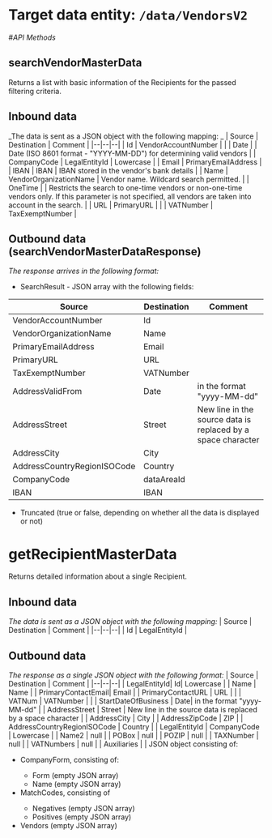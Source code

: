 # Target data entity: `/data/VendorsV2`

#_API Methods_

## **searchVendorMasterData**
Returns a list with basic information of the Recipients for the passed filtering criteria.

## Inbound data

_The data is sent as a JSON object with the following mapping: _
| Source | Destination | Comment |
|--|--|--|
| Id | VendorAccountNumber |  |
| Date |  | Date (ISO 8601 format - "YYYY-MM-DD") for determining valid vendors |
| CompanyCode | LegalEntityId | Lowercase | 
| Email | PrimaryEmailAddress |
| IBAN | IBAN | IBAN stored in the vendor's bank details |
| Name | VendorOrganizationName | Vendor name. Wildcard search permitted. |
| OneTime |  | Restricts the search to one-time vendors or non-one-time vendors only. If this parameter is not specified, all vendors are taken into account in the search. |
| URL | PrimaryURL |   |
| VATNumber | TaxExemptNumber |

## Outbound data (searchVendorMasterDataResponse)
_The response arrives in the following format:_
- SearchResult - JSON array with the following fields:

| Source | Destination | Comment |
|--|--|--|
| VendorAccountNumber | Id |
| VendorOrganizationName | Name |
| PrimaryEmailAddress | Email |               |
| PrimaryURL | URL | |
| TaxExemptNumber | VATNumber |  |
| AddressValidFrom | Date| in the format "yyyy-MM-dd" |
| AddressStreet| Street | New line in the source data is replaced by a space character |
| AddressCity | City |
| AddressCountryRegionISOCode | Country |
| CompanyCode | dataAreaId | |
| IBAN | IBAN |

- Truncated (true or false, depending on whether all the data is displayed or not)


# **getRecipientMasterData**
Returns detailed information about a single Recipient.
## Inbound data
_The data is sent as a JSON object with the following mapping:_
| Source | Destination | Comment |
|--|--|--|
| Id | LegalEntityId |

## Outbound data
_The response as a single JSON object with the following format:_
| Source | Destination | Comment |
|--|--|--|
| LegalEntityId| Id| Lowercase |
| Name | Name |
| PrimaryContactEmail| Email |
| PrimaryContactURL | URL |               |
| VATNum | VATNumber | |
| StartDateOfBusiness | Date| in the format "yyyy-MM-dd" |
| AddressStreet | Street | New line in the source data is replaced by a space character |
| AddressCity | City |
| AddressZipCode | ZIP |
| AddressCountryRegionISOCode | Country |
| LegalEntityId | CompanyCode | Lowercase |
| Name2 | null |
| POBox | null |
| POZIP | null |
| TAXNumber | null |
| VATNumbers | null |
| Auxiliaries |  | JSON object consisting of: <br /> <ul><li>CompanyForm, consisting of:</li><ul><li>Form (empty JSON array)</li><li>Name (empty JSON array)</li></ul><li>MatchCodes, consisting of</li><ul><li>Negatives (empty JSON array)</li><li>Positives (empty JSON array)</li></ul><li>Vendors (empty JSON array)</li></ul>



